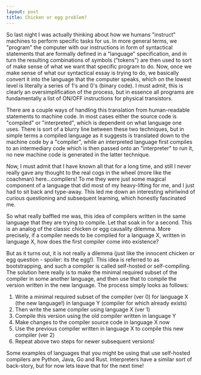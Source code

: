```yaml
---
layout: post
title: Chicken or egg problem?
---
```


So last night I was actually thinking about how we humans "instruct" machines to perform specific tasks for us. In more general terms, we "program" the computer with our instructions in form of syntactical statements that are formally defined in a "language" specification<!-- more -->, and in turn the resulting combinations of symbols ("tokens") are then used to sort of make sense of what we want that specific program to do. Now, once we make sense of what our syntactical essay is trying to do, we basically convert it into the language that the computer speaks, which on the lowest level is literally a series of 1's and 0's (binary code). I must admit, this is clearly an oversimplification of the process, but in essence all programs are fundamentally a list of ON/OFF instructions for physical transistors.

There are a couple ways of handling this translation from human-readable statements to machine code. In most cases either the source code is "compiled" or "interpreted", which is dependent on what language one uses. There is sort of a blurry line between these two techniques, but in simple terms a compiled language as it suggests is translated down to the machine code by a "compiler", while an interpreted language first compiles to an intermediary code which is then passed onto an "interpreter" to run it, no new machine code is generated in the latter technique. 

Now, I must admit that I have known all that for a long time, and still I never really gave any thought to the real cogs in the wheel (more like the coachman) here...compilers! To me they were just some magical component of a language that did most of my heavy-lifting for me, and I just had to sit back and type-away. This led me down an interesting whirlwind of curious questioning and subsequent learning, which honestly fascinated me.

So what really baffled me was, this idea of compilers written in the same language that they are trying to compile. Let that soak in for a second. This is an analog of the classic chicken or egg causality dilemma. More precisely, if a compiler needs to be compiled for a language X, written in language X, how does the first compiler come into existence? 

But as it turns out, it is not really a dilemma (just like the innocent chicken or egg question - spoiler: its the egg!). This idea is referred to as bootstrapping, and such a compiler is called self-hosted or self-compiling. The solution here really is to make the minimal required subset of the compiler in some another language, and then use that to compile the version written in the new language. The process simply looks as follows:

1. Write a minimal required subset of the compiler (ver 0) for language X (the new language!) in language Y (compiler for which already exists)
2. Then write the same compiler using language X (ver 1)
3. Compile this version using the old compiler written in language Y
4. Make changes to the compiler source code in language X now
5. Use the previous compiler written in language X to compile this new compiler (ver 2)
6. Repeat above two steps for newer subsequent versions!

Some examples of languages that you might be using that use self-hosted compilers are Python, Java, Go and Rust. Interpreters have a similar sort of back-story, but for now lets leave that for the next time! 